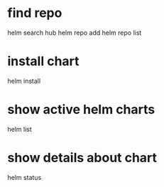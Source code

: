 # find repo
helm search hub <what-i-search>
helm repo add <repo>
helm repo list
# install chart
helm install <name> <repo-name>
# show active helm charts
helm list
# show details about chart
helm status <chart-name>
